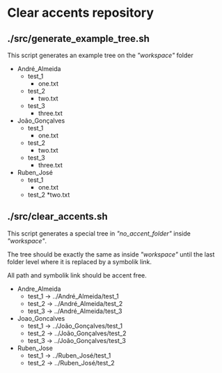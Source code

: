 # Clear accents repository

## ./src/generate_example_tree.sh
This script generates an example tree on the _"workspace"_ folder

* André_Almeida
  * test_1
    * one.txt
  * test_2
    * two.txt
  * test_3
    * three.txt
* João_Gonçalves
  * test_1
    * one.txt
  * test_2
    * two.txt
  * test_3
    * three.txt
* Ruben_José
  * test_1
    * one.txt
  * test_2
    *two.txt

## ./src/clear_accents.sh
This script generates a special tree in _"no_accent_folder"_ inside _"workspace"_.

The tree should be exactly the same as inside _"workspace"_ until the last folder level where it is replaced by a symbolik link.

All path and symbolik link should be accent free. 

* Andre_Almeida
  * test_1 -> ../André_Almeida/test_1
  * test_2 -> ../André_Almeida/test_2
  * test_3 -> ../André_Almeida/test_3
* Joao_Goncalves
  * test_1 -> ../João_Gonçalves/test_1
  * test_2 -> ../João_Gonçalves/test_2
  * test_3 -> ../João_Gonçalves/test_3
* Ruben_Jose
  * test_1 -> ../Ruben_José/test_1
  * test_2 -> ../Ruben_José/test_2